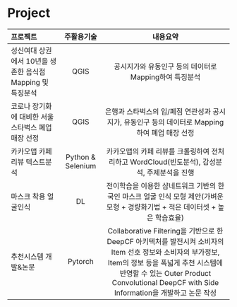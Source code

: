 # Project

|프로젝트|주활용기술|내용요약|
|:---|:---:|:---:|
|성신여대 상권에서 10년을 생존한 음식점 Mapping 및 특징분석|QGIS|공시지가와 유동인구 등의 데이터로 Mapping하여 특징분석|
|코로나 장기화에 대비한 서울 스타벅스 폐업 매장 선정|QGIS|은행과 스타벅스의 입/폐점 연관성과 공시지가, 유동인구 등의 데이터로 Mapping하여 폐업 매장 선정|
|카카오맵 카페 리뷰 텍스트분석|Python & Selenium|카카오맵의 카페 리뷰를 크롤링하여 전처리하고 WordCloud(빈도분석), 감성분석, 주제분석을 진행|
|마스크 착용 얼굴인식|DL|전이학습을 이용한 샴네트워크 기반의 한국인 마스크 얼굴 인식 모형 제안(가벼운 모형 + 경량화기법 + 적은 데이터셋 + 높은 학습효율)|
|추천시스템 개발&논문|Pytorch|Collaborative Filtering을 기반으로 한 DeepCF 아키텍처를 발전시켜 소비자의 Item 선호 정보와 소비자의 부가정보, Item의 정보 등을 폭넓게 추천 시스템에 반영할 수 있는 Outer Product Convolutional DeepCF with Side Information을 개발하고 논문 작성|
